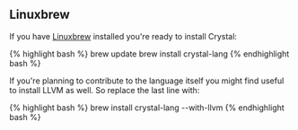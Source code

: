 ## Linuxbrew

If you have [Linuxbrew](https://docs.brew.sh/Homebrew-on-Linux) installed you're ready to install Crystal:

<div class="code_section">{% highlight bash %}
brew update
brew install crystal-lang
{% endhighlight bash %}</div>

If you're planning to contribute to the language itself you might find useful to install LLVM as well. So replace the last line with:

<div class="code_section">{% highlight bash %}
brew install crystal-lang --with-llvm
{% endhighlight bash %}</div>
